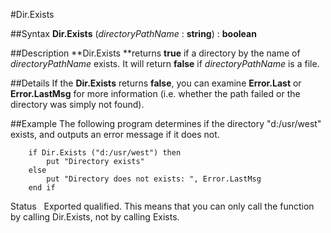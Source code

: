 
#Dir.Exists

##Syntax
**Dir.Exists** (_directoryPathName_ : **string**) : **boolean**



##Description
**Dir.Exists **returns **true** if a directory by the name of _directoryPathName_ exists. It will return **false** if _directoryPathName_ is a file.



##Details
If the **Dir.Exists** returns **false**, you can examine **Error.Last** or **Error.LastMsg** for more information (i.e. whether the path failed or the directory was simply not found).



##Example
The following program determines if the directory "d:/usr/west" exists, and outputs an error message if it does not.


        if Dir.Exists ("d:/usr/west") then
            put "Directory exists"
        else
            put "Directory does not exists: ", Error.LastMsg
        end if
Status  
 Exported qualified.
This means that you can only call the function by calling Dir.Exists, not by calling Exists.

